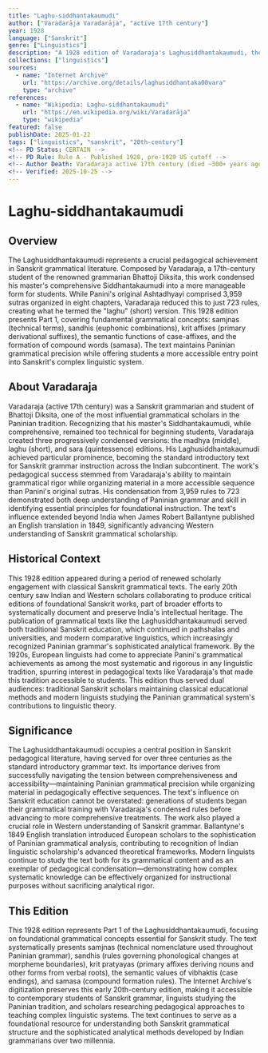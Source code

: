 ```yaml
---
title: "Laghu-siddhantakaumudi"
author: ["Varadarāja Varadarāja", "active 17th century"]
year: 1928
language: ["Sanskrit"]
genre: ["Linguistics"]
description: "A 1928 edition of Varadaraja's Laghusiddhantakaumudi, the 17th-century abridged Sanskrit grammar reducing Panini's 3,959 sutras to 723 accessible rules. This condensed version of Bhattoji Diksita's Siddhantakaumudi covers technical grammatical concepts including samjnas, sandhis, krit affixes, case-affix semantics, and compound formation, serving as an introduction to Paninian grammar for students."
collections: ["linguistics"]
sources:
  - name: "Internet Archive"
    url: "https://archive.org/details/laghusiddhantaka00vara"
    type: "archive"
references:
  - name: "Wikipedia: Laghu-siddhantakaumudi"
    url: "https://en.wikipedia.org/wiki/Varadarāja"
    type: "wikipedia"
featured: false
publishDate: 2025-01-22
tags: ["linguistics", "sanskrit", "20th-century"]
<!-- PD Status: CERTAIN -->
<!-- PD Rule: Rule A - Published 1928, pre-1929 US cutoff -->
<!-- Author Death: Varadaraja active 17th century (died ~300+ years ago) -->
<!-- Verified: 2025-10-25 -->
---
```


# Laghu-siddhantakaumudi

## Overview

The Laghusiddhantakaumudi represents a crucial pedagogical achievement in Sanskrit grammatical literature. Composed by Varadaraja, a 17th-century student of the renowned grammarian Bhattoji Diksita, this work condensed his master's comprehensive Siddhantakaumudi into a more manageable form for students. While Panini's original Ashtadhyayi comprised 3,959 sutras organized in eight chapters, Varadaraja reduced this to just 723 rules, creating what he termed the "laghu" (short) version. This 1928 edition presents Part 1, covering fundamental grammatical concepts: samjnas (technical terms), sandhis (euphonic combinations), krit affixes (primary derivational suffixes), the semantic functions of case-affixes, and the formation of compound words (samasa). The text maintains Paninian grammatical precision while offering students a more accessible entry point into Sanskrit's complex linguistic system.

## About Varadaraja

Varadaraja (active 17th century) was a Sanskrit grammarian and student of Bhattoji Diksita, one of the most influential grammatical scholars in the Paninian tradition. Recognizing that his master's Siddhantakaumudi, while comprehensive, remained too technical for beginning students, Varadaraja created three progressively condensed versions: the madhya (middle), laghu (short), and sara (quintessence) editions. His Laghusiddhantakaumudi achieved particular prominence, becoming the standard introductory text for Sanskrit grammar instruction across the Indian subcontinent. The work's pedagogical success stemmed from Varadaraja's ability to maintain grammatical rigor while organizing material in a more accessible sequence than Panini's original sutras. His condensation from 3,959 rules to 723 demonstrated both deep understanding of Paninian grammar and skill in identifying essential principles for foundational instruction. The text's influence extended beyond India when James Robert Ballantyne published an English translation in 1849, significantly advancing Western understanding of Sanskrit grammatical scholarship.

## Historical Context

This 1928 edition appeared during a period of renewed scholarly engagement with classical Sanskrit grammatical texts. The early 20th century saw Indian and Western scholars collaborating to produce critical editions of foundational Sanskrit works, part of broader efforts to systematically document and preserve India's intellectual heritage. The publication of grammatical texts like the Laghusiddhantakaumudi served both traditional Sanskrit education, which continued in pathshalas and universities, and modern comparative linguistics, which increasingly recognized Paninian grammar's sophisticated analytical framework. By the 1920s, European linguists had come to appreciate Panini's grammatical achievements as among the most systematic and rigorous in any linguistic tradition, spurring interest in pedagogical texts like Varadaraja's that made this tradition accessible to students. This edition thus served dual audiences: traditional Sanskrit scholars maintaining classical educational methods and modern linguists studying the Paninian grammatical system's contributions to linguistic theory.

## Significance

The Laghusiddhantakaumudi occupies a central position in Sanskrit pedagogical literature, having served for over three centuries as the standard introductory grammar text. Its importance derives from successfully navigating the tension between comprehensiveness and accessibility—maintaining Paninian grammatical precision while organizing material in pedagogically effective sequences. The text's influence on Sanskrit education cannot be overstated: generations of students began their grammatical training with Varadaraja's condensed rules before advancing to more comprehensive treatments. The work also played a crucial role in Western understanding of Sanskrit grammar. Ballantyne's 1849 English translation introduced European scholars to the sophistication of Paninian grammatical analysis, contributing to recognition of Indian linguistic scholarship's advanced theoretical frameworks. Modern linguists continue to study the text both for its grammatical content and as an exemplar of pedagogical condensation—demonstrating how complex systematic knowledge can be effectively organized for instructional purposes without sacrificing analytical rigor.

## This Edition

This 1928 edition represents Part 1 of the Laghusiddhantakaumudi, focusing on foundational grammatical concepts essential for Sanskrit study. The text systematically presents samjnas (technical nomenclature used throughout Paninian grammar), sandhis (rules governing phonological changes at morpheme boundaries), krit pratyayas (primary affixes deriving nouns and other forms from verbal roots), the semantic values of vibhaktis (case endings), and samasa (compound formation rules). The Internet Archive's digitization preserves this early 20th-century edition, making it accessible to contemporary students of Sanskrit grammar, linguists studying the Paninian tradition, and scholars researching pedagogical approaches to teaching complex linguistic systems. The text continues to serve as a foundational resource for understanding both Sanskrit grammatical structure and the sophisticated analytical methods developed by Indian grammarians over two millennia.
